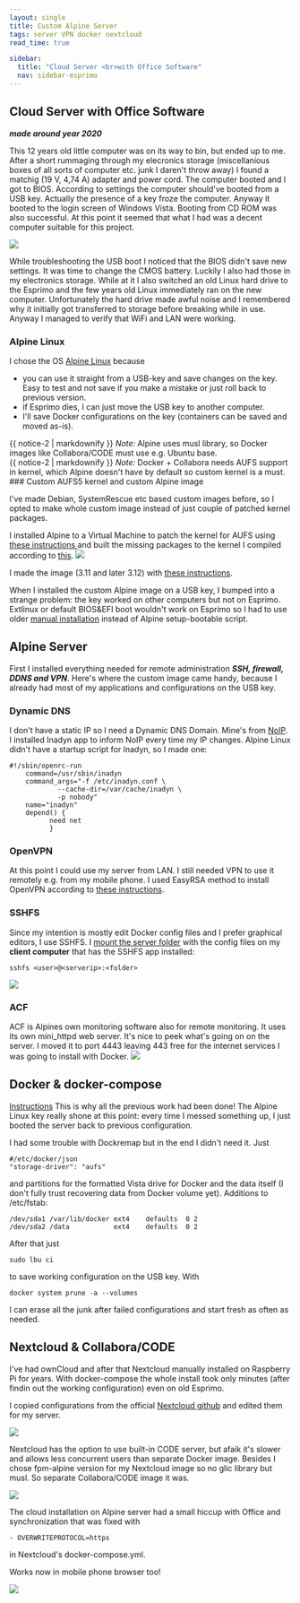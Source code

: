 ```yaml
---
layout: single
title: Custom Alpine Server
tags: server VPN docker nextcloud
read_time: true

sidebar:
  title: "Cloud Server <br>with Office Software"
  nav: sidebar-esprimo
---
```


## Cloud Server with Office Software

***made around year 2020***


This 12 years old little computer was on its way to bin, but ended up to me. After a short rummaging through my elecronics storage (miscellanious boxes of all sorts of computer etc. junk I daren't throw away) I found a matchig (19 V, 4,74 A) adapter and power cord. The computer booted and I got to BIOS. According to settings the computer should've booted from a USB key. Actually the presence of a key froze the computer. Anyway it booted to the login screen of Windows Vista. Booting from CD ROM was also successful. At this point it seemed that what I had was a decent computer suitable for this project.

![](/assets/images/esprimo/Esprimo.png)

While troubleshooting the USB boot I noticed that the BIOS didn't save new settings. It was time to change the CMOS battery. Luckily I also had those in my electronics storage. While at it I also switched an old Linux hard drive to the Esprimo and the few years old Linux immediately ran on the new computer. Unfortunately the hard drive made awful noise and I remembered why it initially got transferred to storage before breaking while in use. Anyway I managed to verify that WiFi and LAN were working.

### Alpine Linux

I chose the OS [Alpine Linux](https://alpinelinux.org/) because
 - you can use it straight from a USB-key and save changes on the key. Easy to test and not save if you make a mistake or just roll back to previous version.
 - if Esprimo dies, I can just move the USB key to another computer.
 - I'll save Docker configurations on the key (containers can be saved and moved as-is).

 <div class="notice--warning">{{ notice-2 | markdownify }}
 <em>Note:</em> Alpine uses musl library, so Docker images like Collabora/CODE must use e.g. Ubuntu base.</div>
 <div class="notice--warning">{{ notice-2 | markdownify }}
<em>Note:</em> Docker + Collabora needs AUFS support in kernel, which Alpine doesn't have by default so custom kernel is a must.
</div>
### Custom AUFS5 kernel and custom Alpine image

I've made Debian, SystemRescue etc based custom images before, so I opted to make whole custom image instead of just couple of patched kernel packages.

I installed Alpine to a Virtual Machine to patch the kernel for AUFS using [these instructions ](http://fxlv.github.io/aufs-kernel-howto/) and built the missing packages to the kernel I compiled according to [this](https://wiki.alpinelinux.org/wiki/Creating_an_Alpine_package). ![](/assets/images/esprimo/VM1.png)

I made the image (3.11 and later 3.12) with [these instructions](https://wiki.alpinelinux.org/wiki/How_to_make_a_custom_ISO_image_with_mkimage).

When I installed the custom Alpine image on a USB key, I bumped into a strange problem: the key worked on other computers but not on Esprimo. Extlinux or default BIOS&EFI boot wouldn't work on Esprimo so I had to use older [manual installation](https://wiki.alpinelinux.org/wiki/Create_a_Bootable_Device) instead of Alpine setup-bootable script.

## Alpine Server

First I installed everything needed for remote administration ***SSH, firewall, DDNS and VPN***. Here's where the custom image came handy, because I already had most of my applications and configurations on the USB key.

### Dynamic DNS
I don't have a static IP so I need a Dynamic DNS Domain. Mine's from [NoIP](https://www.noip.com/). I installed Inadyn app to inform NoIP every time my IP changes. Alpine Linux didn't have a startup script for Inadyn, so I made one:
```shell
#!/sbin/openrc-run
    command=/usr/sbin/inadyn
    command_args="-f /etc/inadyn.conf \
            --cache-dir=/var/cache/inadyn \
            -p nobody"
    name="inadyn"
    depend() {
          need net
          }
```
### OpenVPN
At this point I could use my server from LAN. I still needed VPN to use it remotely e.g. from my mobile phone. I used EasyRSA method to install OpenVPN according to [these instructions](https://www.howtoforge.com/tutorial/how-to-install-openvpn-server-and-client-with-easy-rsa-3-on-centos-8/).

### SSHFS

Since my intention is mostly edit Docker config files and I prefer graphical editors, I use SSHFS. I [mount the server folder](https://www.digitalocean.com/community/tutorials/how-to-use-sshfs-to-mount-remote-file-systems-over-ssh) with the config files on my **client computer** that has the SSHFS app installed:

```shell
sshfs <user>@<serverip>:<folder>
```
![](/assets/images/esprimo/Sub.png)

### ACF
ACF is Alpines own monitoring software also for remote monitoring. It uses its own mini_httpd web server. It's nice to peek what's going on on the server. I moved it to port 4443 leaving 443 free for the internet services I was going to install with Docker.
![](/assets/images/esprimo/ACF.png)

## Docker & docker-compose

[Instructions](https://wiki.alpinelinux.org/wiki/Docker)
This is why all the previous work had been done!  The Alpine Linux key really shone at this point: every time I messed something up, I just booted the server back to previous configuration.

I had some trouble with Dockremap but in the end I didn't need it. Just

```shell
#/etc/docker/json
"storage-driver": "aufs"
```
and partitions for the formatted Vista drive for Docker and the data itself (I don't fully  trust recovering data from Docker volume yet). Additions to /etc/fstab:
```shell
/dev/sda1 /var/lib/docker ext4    defaults  0 2
/dev/sda2 /data           ext4    defaults  0 2
```
After that just
```shell
sudo lbu ci
```
to save working configuration on the USB key. With
```shell
docker system prune -a --volumes
```
I can erase all the junk after failed configurations and start fresh as often as needed.

## Nextcloud & Collabora/CODE
I've had ownCloud and after that Nextcloud manually installed on Raspberry Pi for years. With docker-compose the whole install took only minutes (after findin out the working configuration) even on old Esprimo.

I copied configurations from the official [Nextcloud github](https://github.com/nextcloud/docker/tree/master/.examples/docker-compose/with-nginx-proxy/postgres/fpm) and edited them for my server.

![](/assets/images/esprimo/Cloud.png)

Nextcloud has the option to use built-in CODE server, but afaik it's slower and allows less concurrent users than separate Docker image. Besides I chose fpm-alpine version for my Nextcloud image so no glic library but musl. So separate Collabora/CODE image it was.

![](/assets/images/esprimo/Writer.png)

The cloud installation on Alpine server had a small hiccup with Office and synchronization that was fixed with
```shell
- OVERWRITEPROTOCOL=https
```
in Nextcloud's docker-compose.yml.

Works now in mobile phone browser too!

![](/assets/images/esprimo/Mobimpress.jpeg)
